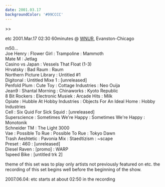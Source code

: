 ```yaml
---
date: 2001.03.17
backgroundColor: '#99CCCC'
---
```


\>>

etc 2001.Mar.17 02:30 60minutes @ [WNUR](http://www.wnur.org/), Evanston-Chicago  

m50...  
Joe Henry : Flower Girl : Trampoline : Mammoth  
Mate M : Jetlag  
Casino vs Japan : Vessels That Float (1-3)  
Hrvatsky : Bad Raum : Raum  
Northern Picture Library : Untitled #1  
Digitonal : Untitled Mixe 1 : \[unreleased\]  
Penfold Plum : Cute Toy : Cottage Industries : Neo Ouija  
Jean9 : Shantal Morning : Chinaworks : Kyoto Republic  
8 Bit Rockers : Electronic Musiek : Arcade Hits : Milk  
Opiate : Hubble At Hobby Industries : Objects For An Ideal Home : Hobby Industries  
Cell : Six Quid For Sick Squid : \[unreleased\]  
Superscience : Sometimes We're Happy : Sometimes We're Happy : Monotonik  
Schneider TM : The Light 3000  
Vae : Possible To Rue : Possible To Rue : Tokyo Dawn  
Trash Aeshtetic : Pavonia Mix : Staedtizism : ~scape  
Preset : 460 : \[unreleased\]  
Diesel Raven : \[promo\] : WARP  
1speed Bike : \[untitled trk 2\]  

theme of this set was to play only artists not previously featured on etc. the recording of this set begins well before the beginning of the show.  

2007.06.04: etc starts at about 02:50 in the recording